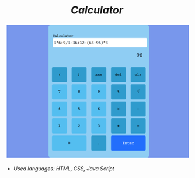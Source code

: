 <h1 align = "center">
    <b>
        <i>
            Calculator
        </i>
    </b> 
</h1>

<img src = "./image/calculator.png" width="1000" alt="A Simple Calculator">

-   <em>
        Used languages: HTML, CSS, Java Script 
    </em>
